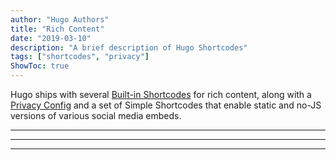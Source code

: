 ```yaml
---
author: "Hugo Authors"
title: "Rich Content"
date: "2019-03-10"
description: "A brief description of Hugo Shortcodes"
tags: ["shortcodes", "privacy"]
ShowToc: true
---
```


Hugo ships with several [Built-in Shortcodes](https://gohugo.io/content-management/shortcodes/#use-hugos-built-in-shortcodes) for rich content, along with a [Privacy Config](https://gohugo.io/about/hugo-and-gdpr/) and a set of Simple Shortcodes that enable static and no-JS versions of various social media embeds.
<!--more-->
---

---

---
